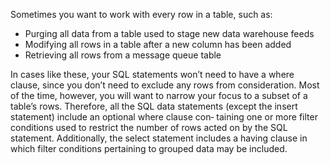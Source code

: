 Sometimes you want to work with every row in a table, such as:
- Purging all data from a table used to stage new data warehouse feeds 
- Modifying all rows in a table after a new column has been added
- Retrieving all rows from a message queue table

In cases like these, your SQL statements won’t need to have a where clause, since you don’t need to exclude any rows from consideration. Most of the time, however, you will want to narrow your focus to a subset of a table’s rows. Therefore, all the SQL data statements (except the insert statement) include an optional where clause con‐ taining one or more filter conditions used to restrict the number of rows acted on by the SQL statement. Additionally, the select statement includes a having clause in which filter conditions pertaining to grouped data may be included.


